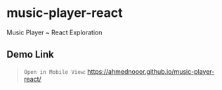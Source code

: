 # music-player-react
Music Player ~ React Exploration

## Demo Link
> `Open in Mobile View`: https://ahmednooor.github.io/music-player-react/
